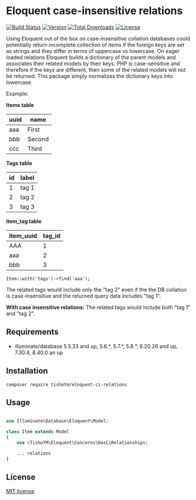 # Eloquent case-insensitive relations

<p align="left">
<a href="https://travis-ci.org/TishoTM/eloquent-ci-relations"><img src="https://api.travis-ci.org/TishoTM/eloquent-ci-relations.svg?branch=master" alt="Build Status" /></a>
<a href="https://packagist.org/packages/tishotm/eloquent-ci-relations"><img class="badge" src="https://poser.pugx.org/tishotm/eloquent-ci-relations/version" alt="Version" /></a>
<a href="https://packagist.org/packages/tishotm/eloquent-ci-relations"><img class="badge" src="https://poser.pugx.org/tishotm/eloquent-ci-relations/downloads" alt="Total Downloads" /></a>
<a href="https://packagist.org/packages/tishotm/eloquent-ci-relations"><img class="badge" src="https://poser.pugx.org/tishotm/eloquent-ci-relations/license" alt="License" /></a>
</p>

Using Eloquent out of the box on case-insensitive collation databases could potentially return incomplete collection of items
if the foreign keys are set as strings and they differ in terms of uppercase vs lowercase.
On eager loaded relations Eloquent builds a dictionary of the parent models and associates their related models by their keys.
PHP is case-sensitive and therefore if the keys are different, then some of the related models will not be returned.
This package simply normalizes the dictionary keys into lowercase.

Example:

**Items table**

| uuid | name |
| --- | --- |
| aaa | First |
| bbb | Second |
| ccc | Third |

**Tags table**

| id | label |
| --- | --- |
| 1 | tag 1 |
| 2 | tag 2 |
| 3 | tag 3 |

**item_tag table**

| item_uuid | tag_id |
| --- | --- |
| AAA | 1 |
| aaa | 2 |
| bbb | 3 |

`Item::with('tags')->find('aaa');`

The related tags would include only the "tag 2" even if the the DB collation is case-insensitive and the returned query data includes "tag 1".

**With case insensitive relations:** The related tags would include both "tag 1" and "tag 2".

## Requirements

- illuminate/database 5.5.33 and up, 5.6.\*, 5.7.\*, 5.8.\*, 6.20.26 and up, 7.30.4, 8.40.0 an up

## Installation

`composer require tishotm/eloquent-ci-relations`

## Usage

```PHP

use Illuminate\Database\Eloquent\Model;

class Item extends Model
{
    use \TishoTM\Eloquent\Concerns\HasCiRelationships;

    ... relations
}
```

## License

[MIT license](https://opensource.org/licenses/MIT).
